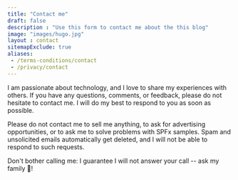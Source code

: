 ```yaml
---
title: "Contact me"
draft: false
description : "Use this form to contact me about the this blog"
image: "images/hugo.jpg"
layout : contact
sitemapExclude: true
aliases:
 - /terms-conditions/contact
 - /privacy/contact
---
```


I am passionate about technology, and I love to share my experiences with others. If you have any questions, comments, or feedback, please do not hesitate to contact me. I will do my best to respond to you as soon as possible.

Please do not contact me to sell me anything, to ask for advertising opportunities, or to ask me to solve problems with SPFx samples. Spam and unsolicited emails automatically get deleted, and I will not be able to respond to such requests.

Don't bother calling me: I guarantee I will not answer your call -- ask my family 🤣!
